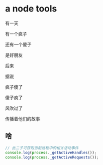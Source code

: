 # a node tools

有一天

有一个疯子

还有一个傻子

是好朋友

后来

据说

疯子傻了

傻子疯了

风吹过了

传播着他们的故事

## 啥

```ts
// 此二子可获取当前进程中的相关活动事件
console.log(process._getActiveHandles());
console.log(process._getActiveRequests());
```
